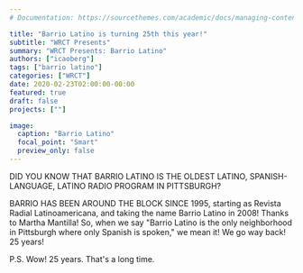 ```yaml
---
# Documentation: https://sourcethemes.com/academic/docs/managing-content/

title: "Barrio Latino is turning 25th this year!"
subtitle: "WRCT Presents"
summary: "WRCT Presents: Barrio Latino"
authors: ["icaoberg"]
tags: ["barrio latino"]
categories: ["WRCT"]
date: 2020-02-23T02:00:00-00:00
featured: true
draft: false
projects: [""]

image:
  caption: "Barrio Latino"
  focal_point: "Smart"
  preview_only: false
---
```


DID YOU KNOW THAT BARRIO LATINO IS THE OLDEST LATINO, SPANISH-LANGUAGE, LATINO RADIO PROGRAM IN PITTSBURGH?

BARRIO HAS BEEN AROUND THE BLOCK SINCE 1995, starting as Revista Radial Latinoamericana, and taking the name Barrio Latino in 2008! Thanks to Martha Mantilla! So, when we say "Barrio Latino is the only neighborhood in Pittsburgh where only Spanish is spoken," we mean it! We go way back! 25 years!

P.S. Wow! 25 years. That's a long time.

